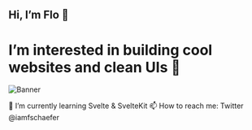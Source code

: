 ## Hi, I’m Flo 👋
# I’m interested in building cool websites and clean UIs 👀

![Banner](https://pbs.twimg.com/profile_banners/708873231516745728/1655306897/1500x500)

🌱 I’m currently learning Svelte & SvelteKit
📫 How to reach me: Twitter @iamfschaefer

<!--
**iamfschaefer/iamfschaefer** is a ✨ _special_ ✨ repository because its `README.md` (this file) appears on your GitHub profile.

Here are some ideas to get you started:

- 🔭 I’m currently working on ...
- 🌱 I’m currently learning ...
- 👯 I’m looking to collaborate on ...
- 🤔 I’m looking for help with ...
- 💬 Ask me about ...
- 📫 How to reach me: ...
- 😄 Pronouns: ...
- ⚡ Fun fact: ...
-->
